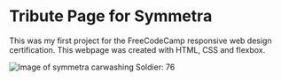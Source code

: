 # Tribute Page for Symmetra

This was my first project for the FreeCodeCamp responsive web design certification. 
This webpage was created with HTML, CSS and flexbox. 

![Image of symmetra carwashing Soldier: 76](https://media1.tenor.com/images/ab9558dcd9c13568aa96afa2eb3205bd/tenor.gif?itemid=8694937f)



